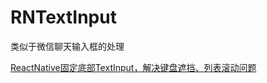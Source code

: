 # RNTextInput
类似于微信聊天输入框的处理

[ReactNative固定底部TextInput，解决键盘遮挡、列表滚动问题](https://www.jianshu.com/p/1337fe7f714d)
